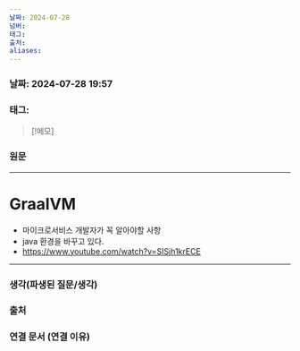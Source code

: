 ```yaml
---
날짜: 2024-07-28
넘버: 
태그: 
출처: 
aliases:
---
```

### 날짜:  2024-07-28 19:57

### 태그:

>[!메모]
>

### 원문
---
# GraalVM
- 마이크로서비스 개발자가 꼭 알아야할 사항
- java 환경을 바꾸고 있다.
- https://www.youtube.com/watch?v=SISjh1krECE



---
### 생각(파생된 질문/생각)

### 출처

### 연결 문서 (연결 이유)

